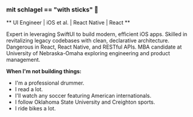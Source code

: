 ### mit schlagel == "with sticks" 🥁

** UI Engineer | iOS et al. | React Native | React **

Expert in leveraging SwiftUI to build modern, efficient iOS apps. Skilled in revitalizing legacy codebases with clean, declarative architecture. Dangerous in React, React Native, and RESTful APIs. MBA candidate at University of Nebraska-Omaha exploring engineering and product management. 

**When I'm not building things:**

* I'm a professional drummer.
* I read a lot.
* I'll watch any soccer featuring American internationals.
* I follow Oklahoma State University and Creighton sports.
* I ride bikes a lot.
